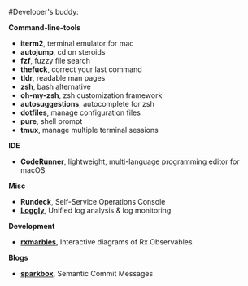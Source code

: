 #Developer's buddy: 

**Command-line-tools**

- **iterm2**, terminal emulator for mac
- **autojump**, cd on steroids
- **fzf**, fuzzy file search
- **thefuck**, correct your last command
- **tldr**, readable man pages
- **zsh**, bash alternative
- **oh-my-zsh**, zsh customization framework
- **autosuggestions**, autocomplete for zsh
- **dotfiles**, manage configuration files
- **pure**, shell prompt
- **tmux**, manage multiple terminal sessions

**IDE**

- **CodeRunner**, lightweight, multi-language programming editor for macOS

**Misc**

- **Rundeck**, Self-Service Operations Console
- [**Loggly**](https://www.loggly.com/), Unified log analysis & log monitoring

**Development**

- [**rxmarbles**](https://rxmarbles.com/), Interactive diagrams of Rx Observables

**Blogs**

- [**sparkbox**](https://seesparkbox.com/foundry/semantic_commit_messages), Semantic Commit Messages
